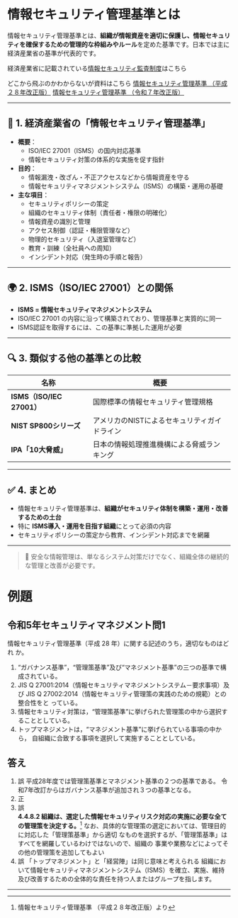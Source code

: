 # 情報セキュリティ管理基準とは

情報セキュリティ管理基準とは、**組織が情報資産を適切に保護し、情報セキュリティを確保するための管理的な枠組みやルール**を定めた基準です。日本では主に経済産業省の基準が代表的です。

経済産業省に記載されている[情報セキュリティ監査制度](https://www.meti.go.jp/policy/netsecurity/is-kansa/)はこちら

どこから飛ぶのかわからないが資料はこちら
[情報セキュリティ管理基準 （平成２８年改正版）](https://www.meti.go.jp/policy/netsecurity/downloadfiles/IS_Management_Standard_H28.pdf)
[情報セキュリティ管理基準 （令和７年改正版）](https://public-comment.e-gov.go.jp/pcm/download?seqNo=0000286721)

---

## 📘 1. 経済産業省の「情報セキュリティ管理基準」

- **概要**：
    - ISO/IEC 27001（ISMS）の国内対応基準
    - 情報セキュリティ対策の体系的な実施を促す指針
- **目的**：
    - 情報漏洩・改ざん・不正アクセスなどから情報資産を守る
    - 情報セキュリティマネジメントシステム（ISMS）の構築・運用の基礎
- **主な項目**：
    - セキュリティポリシーの策定
    - 組織のセキュリティ体制（責任者・権限の明確化）
    - 情報資産の識別と管理
    - アクセス制御（認証・権限管理など）
    - 物理的セキュリティ（入退室管理など）
    - 教育・訓練（全社員への周知）
    - インシデント対応（発生時の手順と報告）

---

## 🌍 2. ISMS（ISO/IEC 27001）との関係

- **ISMS = 情報セキュリティマネジメントシステム**
- ISO/IEC 27001 の内容に沿って構築されており、管理基準と実質的に同一
- ISMS認証を取得するには、この基準に準拠した運用が必要

---

## 🔍 3. 類似する他の基準との比較

| 名称                      | 概要                       |
| ----------------------- | ------------------------ |
| **ISMS（ISO/IEC 27001）** | 国際標準の情報セキュリティ管理規格        |
| **NIST SP800シリーズ**      | アメリカのNISTによるセキュリティガイドライン |
| **IPA「10大脅威」**          | 日本の情報処理推進機構による脅威ランキング    |

---

## ✅ 4. まとめ

- 情報セキュリティ管理基準は、**組織がセキュリティ体制を構築・運用・改善するための土台**
- 特に **ISMS導入・運用を目指す組織**にとって必須の内容
- セキュリティポリシーの策定から教育、インシデント対応までを網羅

---

> 🔐 安全な情報管理は、単なるシステム対策だけでなく、組織全体の継続的な管理と改善が必要です。


# 例題
## 令和5年セキュリティマネジメント問1
情報セキュリティ管理基準（平成 28 年）に関する記述のうち，適切なものはどれ か。
1. “ガバナンス基準”，“管理策基準”及び“マネジメント基準”の三つの基準で構成されている。
2. JIS Q 27001:2014（情報セキュリティマネジメントシステム－要求事項）及び JIS Q 27002:2014（情報セキュリティ管理策の実践のための規範）との整合性をと っている。
3. 情報セキュリティ対策は，“管理策基準”に挙げられた管理策の中から選択することとしている。
4. トップマネジメントは，“マネジメント基準”に挙げられている事項の中から， 自組織に合致する事項を選択して実施することとしている。
## 答え
1. 誤
   平成28年度では管理策基準とマネジメント基準の２つの基準である。
   令和7年改訂からはガバナンス基準が追加され３つの基準となる。
2. 正
3. 誤   
   **4.4.8.2 組織は、選定した情報セキュリティリスク対応の実施に必要な全ての管理策を決定する。**[^1]
   なお、具体的な管理策の選定においては、管理目的に対応した「管理策基準」から適切 なものを選択するが、「管理策基準」はすべてを網羅しているわけではないので、組織の 事業や業務などによってその他の管理策を追加してもよい
4. 誤
   「トップマネジメント」と「経営陣」は同じ意味と考えられる
   組織において情報セキュリティマネジメントシステム（ISMS）を確立、実施、維持及び改善するための全体的な責任を持つ人またはグループを指します。


---
[^1]: 情報セキュリティ管理基準 （平成２８年改正版）より
